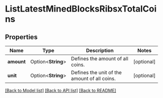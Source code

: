 # ListLatestMinedBlocksRibsxTotalCoins

## Properties

Name | Type | Description | Notes
------------ | ------------- | ------------- | -------------
**amount** | Option<**String**> | Defines the amount of all coins. | [optional]
**unit** | Option<**String**> | Defines the unit of the amount of all coins. | [optional]

[[Back to Model list]](../README.md#documentation-for-models) [[Back to API list]](../README.md#documentation-for-api-endpoints) [[Back to README]](../README.md)


